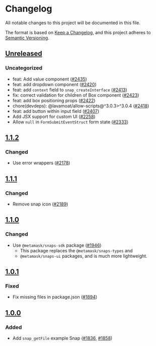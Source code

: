 # Changelog

All notable changes to this project will be documented in this file.

The format is based on [Keep a Changelog](https://keepachangelog.com/en/1.0.0/),
and this project adheres to [Semantic Versioning](https://semver.org/spec/v2.0.0.html).

## [Unreleased]

### Uncategorized

- feat: Add value component ([#2435](https://github.com/MetaMask/snaps/pull/2435))
- feat: add dropdown component ([#2420](https://github.com/MetaMask/snaps/pull/2420))
- feat: add `context` field to `snap_createInterface` ([#2413](https://github.com/MetaMask/snaps/pull/2413))
- fix: correct validation for children of Box component ([#2423](https://github.com/MetaMask/snaps/pull/2423))
- feat: add box positioning props ([#2422](https://github.com/MetaMask/snaps/pull/2422))
- chore(devdeps): @lavamoat/allow-scripts@^3.0.3>^3.0.4 ([#2418](https://github.com/MetaMask/snaps/pull/2418))
- feat: add button within input field ([#2407](https://github.com/MetaMask/snaps/pull/2407))
- Add JSX support for custom UI ([#2258](https://github.com/MetaMask/snaps/pull/2258))
- Allow `null` in `FormSubmitEventStruct` form state ([#2333](https://github.com/MetaMask/snaps/pull/2333))

## [1.1.2]

### Changed

- Use error wrappers ([#2178](https://github.com/MetaMask/snaps/pull/2178))

## [1.1.1]

### Changed

- Remove snap icon ([#2189](https://github.com/MetaMask/snaps/pull/2189))

## [1.1.0]

### Changed

- Use `@metamask/snaps-sdk` package ([#1946](https://github.com/MetaMask/snaps/pull/1946))
  - This package replaces the `@metamask/snaps-types` and
  - `@metamask/snaps-ui` packages, and is much more lightweight.

## [1.0.1]

### Fixed

- Fix missing files in package.json ([#1894](https://github.com/MetaMask/snaps/pull/1894))

## [1.0.0]

### Added

- Add `snap_getFile` example Snap ([#1836](https://github.com/MetaMask/snaps/pull/1836), [#1858](https://github.com/MetaMask/snaps/pull/1858))

[Unreleased]: https://github.com/MetaMask/snaps/compare/@metamask/get-file-example-snap@1.1.2...HEAD
[1.1.2]: https://github.com/MetaMask/snaps/compare/@metamask/get-file-example-snap@1.1.1...@metamask/get-file-example-snap@1.1.2
[1.1.1]: https://github.com/MetaMask/snaps/compare/@metamask/get-file-example-snap@1.1.0...@metamask/get-file-example-snap@1.1.1
[1.1.0]: https://github.com/MetaMask/snaps/compare/@metamask/get-file-example-snap@1.0.1...@metamask/get-file-example-snap@1.1.0
[1.0.1]: https://github.com/MetaMask/snaps/compare/@metamask/get-file-example-snap@1.0.0...@metamask/get-file-example-snap@1.0.1
[1.0.0]: https://github.com/MetaMask/snaps/releases/tag/@metamask/get-file-example-snap@1.0.0
